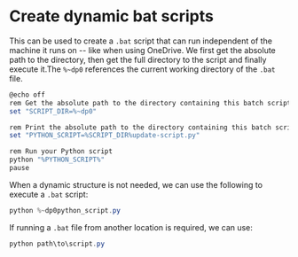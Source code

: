 # Create dynamic bat scripts

This can be used to create a `.bat` script that can run independent of the machine it runs on -- like when using OneDrive. We first get the absolute path to the directory, then get the full directory to the script and finally execute it.The `%~dp0` references the current working directory of the `.bat` file.

```powershell
@echo off
rem Get the absolute path to the directory containing this batch script
set "SCRIPT_DIR=%~dp0"

rem Print the absolute path to the directory containing this batch script
set "PYTHON_SCRIPT=%SCRIPT_DIR%update-script.py"

rem Run your Python script
python "%PYTHON_SCRIPT%"
pause
```

When a dynamic structure is not needed, we can use the following to execute a `.bat` script:

```powershell
python %~dp0python_script.py
```

If running a `.bat` file from another location is required, we can use:

```powershell
python path\to\script.py
```
